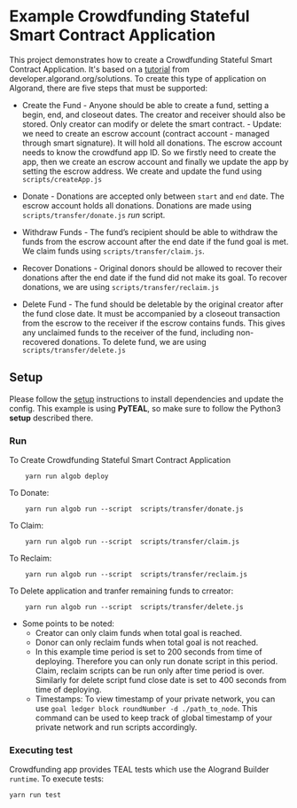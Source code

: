 # Example Crowdfunding Stateful Smart Contract Application

This project demonstrates how to create a Crowdfunding Stateful Smart Contract Application. It's based on a [tutorial](https://developer.algorand.org/solutions/example-crowdfunding-stateful-smart-contract-application/) from developer.algorand.org/solutions.
To create this type of application on Algorand, there are five steps that must be supported:

- Create the Fund - Anyone should be able to create a fund, setting a begin, end, and closeout dates. The creator and receiver should also be stored. Only creator can modify or delete the smart contract. - Update: we need to create an escrow account (contract account - managed through smart signature). It will hold all donations. The escrow account needs to know the crowdfund app ID. So we firstly need to create the app, then we create an escrow account and finally we update the app by setting the escrow address.
  We create and update the fund using `scripts/createApp.js`

- Donate - Donations are accepted only between `start` and `end` date. The escrow account holds all donations.
  Donations are made using `scripts/transfer/donate.js` _run_ script.

- Withdraw Funds - The fund’s recipient should be able to withdraw the funds from the escrow account after the end date if the fund goal is met.
  We claim funds using `scripts/transfer/claim.js`.

- Recover Donations - Original donors should be allowed to recover their donations after the end date if the fund did not make its goal.
  To recover donations, we are using `scripts/transfer/reclaim.js`

- Delete Fund - The fund should be deletable by the original creator after the fund close date. It must be accompanied by a closeout transaction from the escrow to the receiver if the escrow contains funds. This gives any unclaimed funds to the receiver of the fund, including non-recovered donations.
  To delete fund, we are using `scripts/transfer/delete.js`

## Setup

Please follow the [setup](../README.md) instructions to install dependencies and update the config.
This example is using **PyTEAL**, so make sure to follow the Python3 **setup** described there.

### Run

To Create Crowdfunding Stateful Smart Contract Application

        yarn run algob deploy

To Donate:

        yarn run algob run --script  scripts/transfer/donate.js

To Claim:

        yarn run algob run --script  scripts/transfer/claim.js

To Reclaim:

        yarn run algob run --script  scripts/transfer/reclaim.js

To Delete application and tranfer remaining funds to crreator:

        yarn run algob run --script  scripts/transfer/delete.js

- Some points to be noted:
  - Creator can only claim funds when total goal is reached.
  - Donor can only reclaim funds when total goal is not reached.
  - In this example time period is set to 200 seconds from time of deploying. Therefore you can only run donate script in this period. Claim, reclaim scripts can be run only after time period is over. Similarly for delete script fund close date is set to 400 seconds from time of deploying.
  - Timestamps: To view timestamp of your private network, you can use `goal ledger block roundNumber -d ./path_to_node`. This command can be used to keep track of global timestamp of your private network and run scripts accordingly.

### Executing test

Crowdfunding app provides TEAL tests which use the Alogrand Builder `runtime`. To execute tests:

    yarn run test
